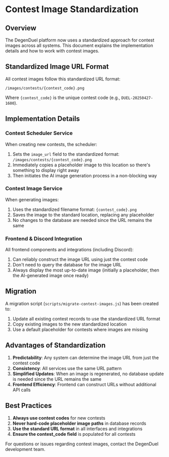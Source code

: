 # Contest Image Standardization

## Overview

The DegenDuel platform now uses a standardized approach for contest images across all systems. This document explains the implementation details and how to work with contest images.

## Standardized Image URL Format

All contest images follow this standardized URL format:

```
/images/contests/{contest_code}.png
```

Where `{contest_code}` is the unique contest code (e.g., `DUEL-20250427-1600`).

## Implementation Details

### Contest Scheduler Service

When creating new contests, the scheduler:

1. Sets the `image_url` field to the standardized format: `/images/contests/{contest_code}.png`
2. Immediately copies a placeholder image to this location so there's something to display right away
3. Then initiates the AI image generation process in a non-blocking way

### Contest Image Service

When generating images:

1. Uses the standardized filename format: `{contest_code}.png`
2. Saves the image to the standard location, replacing any placeholder
3. No changes to the database are needed since the URL remains the same

### Frontend & Discord Integration

All frontend components and integrations (including Discord):
1. Can reliably construct the image URL using just the contest code
2. Don't need to query the database for the image URL
3. Always display the most up-to-date image (initially a placeholder, then the AI-generated image once ready)

## Migration

A migration script (`scripts/migrate-contest-images.js`) has been created to:

1. Update all existing contest records to use the standardized URL format
2. Copy existing images to the new standardized location
3. Use a default placeholder for contests where images are missing

## Advantages of Standardization

1. **Predictability**: Any system can determine the image URL from just the contest code
2. **Consistency**: All services use the same URL pattern
3. **Simplified Updates**: When an image is regenerated, no database update is needed since the URL remains the same
4. **Frontend Efficiency**: Frontend can construct URLs without additional API calls

## Best Practices

1. **Always use contest codes** for new contests
2. **Never hard-code placeholder image paths** in database records
3. **Use the standard URL format** in all interfaces and integrations
4. **Ensure the contest_code field** is populated for all contests

For questions or issues regarding contest images, contact the DegenDuel development team.